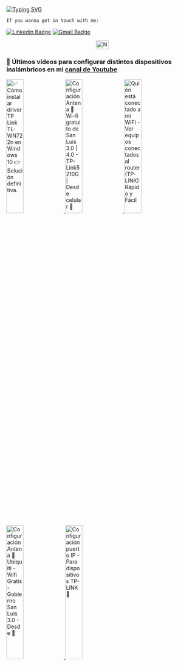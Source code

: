 [![Typing SVG](https://readme-typing-svg.herokuapp.com?font=Tektur&pause=1000&color=007ACC&width=500&lines=Hi+there!+Welcome+to+my+GitHub+profile+;I'm+a+Front+End+Developer%2C+from+Argentina+%F0%9F%87%A6%F0%9F%87%B7)](https://git.io/typing-svg)

`If you wanna get in touch with me:`

[![Linkedin Badge](https://img.shields.io/badge/-Gabriel-blue?style=flat&logo=Linkedin&logoColor=white&link=https://www.linkedin.com/in/gabriel-calcagni//)](https://www.linkedin.com/in/gabriel-calcagni//)
[![Gmail Badge](https://img.shields.io/badge/-calcagni.gabriel86@gmail.com-d14836?style=flat&logo=Gmail&logoColor=white&link=mailto:mailto:calcagni.gabriel86@gmail.com)](mailto:calcagni.gabriel86@gmail.com)

<p align="center">
   <a href="https://youtube.com/@tutosNeoTecs" target="blank">
    <img align="center" src="https://upload.wikimedia.org/wikipedia/commons/0/09/YouTube_full-color_icon_%282017%29.svg" alt="NeoTecs" height="23px" width="33px" />
  </a>
</p>

### 📡 Últimos vídeos para configurar distintos dispositivos inalámbricos en mi [canal de Youtube](https://youtube.com/@tutosNeoTecs?sub_confirmation=1)

  <a href='https://youtu.be/Rbfx0pzzRgA' target='_blank'>
      <img width='30%' src='https://i.ytimg.com/vi/Rbfx0pzzRgA/sddefault.jpg' alt='✅ Cómo instalar driver TP Link TL-WN722n en Windows 10 👉 Solución definitiva.' />
  </a>

  <a href='https://youtu.be/rlRyGt4-gzY' target='_blank'>
      <img width='30%' src='https://i.ytimg.com/vi/rlRyGt4-gzY/sddefault.jpg' alt='Configuración Antena 📡 Wi-fi gratuito de San Luis 3.0 | 4.0 - TP-Link5210G | Desde celular 📲' />
  </a>

  <a href='https://youtu.be/r6guLH-PoDI' target='_blank'>
      <img width='30%' src='https://i.ytimg.com/vi/r6guLH-PoDI/sddefault.jpg' alt='Quién está conectado a mi WiFi  - Ver equipos conectados al router (TP-LINK) Rápido y Fácil' />
  </a>
  <a href='https://youtu.be/Q9bFZgllF7k' target='_blank'>
      <img width='30%' src='https://i.ytimg.com/vi/Q9bFZgllF7k/sddefault.jpg' alt='Configuración Antena 📡 Ubiquiti - Wifi Gratis - Gobierno San Luis 3.0 - Desde 📲' />
  </a>
  <a href='https://youtu.be/lzrk03auZNQ' target='_blank'>
      <img width='30%' src='https://i.ytimg.com/vi/lzrk03auZNQ/sddefault.jpg' alt='Configuración puerto IP - Para dispositivos TP-LINK 📡' />
  </a>
